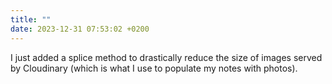 ```yaml
---
title: ""
date: 2023-12-31 07:53:02 +0200
---
```

I just added a splice method to drastically reduce the size of images served by Cloudinary (which is what I use to populate my notes with photos).
